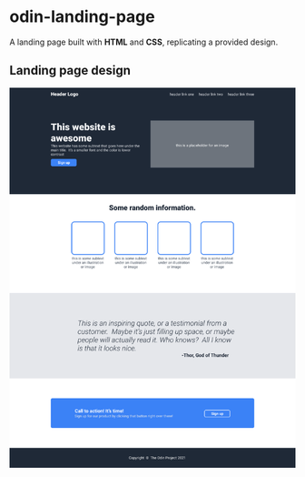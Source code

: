 # odin-landing-page

A landing page built with **HTML** and **CSS**, replicating a provided design.  

## Landing page design

![Design Image](/01.png)
